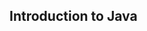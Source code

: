 Introduction to Java
-----------------------------------------------------------------------------------------------------------------------------------------

